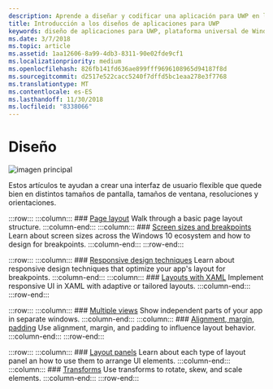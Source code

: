 ```yaml
---
description: Aprende a diseñar y codificar una aplicación para UWP en la que resulte fácil navegar y cuyo aspecto sea perfecto en varios dispositivos y tamaños de pantalla.
title: Introducción a los diseños de aplicaciones para UWP
keywords: diseño de aplicaciones para UWP, plataforma universal de Windows, diseño de aplicaciones, interfaz
ms.date: 3/7/2018
ms.topic: article
ms.assetid: 1aa12606-8a99-4db3-8311-90e02fde9cf1
ms.localizationpriority: medium
ms.openlocfilehash: 826fb141fd636ae899fff9696108965d94187f8d
ms.sourcegitcommit: d2517e522cacc5240f7dffd5bc1eaa278e3f7768
ms.translationtype: MT
ms.contentlocale: es-ES
ms.lasthandoff: 11/30/2018
ms.locfileid: "8338066"
---
```

# <a name="layout"></a>Diseño

![imagen principal](images/header-layout2.jpg)

Estos artículos te ayudan a crear una interfaz de usuario flexible que quede bien en distintos tamaños de pantalla, tamaños de ventana, resoluciones y orientaciones.

:::row:::
    :::column:::
        ### [Page layout](page-layout.md)
        Walk through a basic page layout structure.
    :::column-end:::
    :::column:::
        ### [Screen sizes and breakpoints](screen-sizes-and-breakpoints-for-responsive-design.md)
        Learn about screen sizes across the Windows 10 ecosystem and how to design for breakpoints.
    :::column-end:::
:::row-end:::

:::row:::
    :::column:::
        ### [Responsive design techniques](responsive-design.md)
        Learn about responsive design techniques that optimize your app's layout for breakpoints.
    :::column-end:::
    :::column:::
        ### [Layouts with XAML](layouts-with-xaml.md)
        Implement responsive UI in XAML with adaptive or tailored layouts.
    :::column-end:::
:::row-end:::

:::row:::
    :::column:::
        ### [Multiple views](show-multiple-views.md)
        Show independent parts of your app in separate windows.
    :::column-end:::
    :::column:::
        ### [Alignment, margin, padding](alignment-margin-padding.md)
        Use alignment, margin, and padding to influence layout behavior.
    :::column-end:::
:::row-end:::

:::row:::
    :::column:::
        ### [Layout panels](layout-panels.md)
        Learn about each type of layout panel an how to use them to arrange UI elements.
    :::column-end:::
    :::column:::
        ### [Transforms](transforms.md)
        Use transforms to rotate, skew, and scale elements.
    :::column-end:::
:::row-end:::